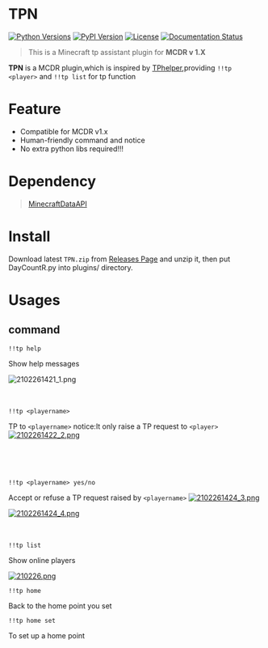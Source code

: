 TPN
==
[![Python Versions](https://img.shields.io/pypi/pyversions/mcdreforged.svg)](https://pypi.org/project/mcdreforged)
[![PyPI Version](https://img.shields.io/pypi/v/mcdreforged.svg)](https://pypi.org/project/mcdreforged)
[![License](https://img.shields.io/github/license/Fallen-Breath/MCDReforged.svg)](https://github.com/Fallen-Breath/MCDReforged/blob/master/LICENSE)
[![Documentation Status](https://readthedocs.org/projects/mcdreforged/badge/)](https://mcdreforged.readthedocs.io/)


> This is a Minecraft tp assistant plugin for **MCDR v 1.X**

**TPN** is a MCDR plugin,which is inspired by [TPhelper](https://github.com/dream-rhythm/MCDRPlugin-tpHelper),providing  ``!!tp <player>`` and ``!!tp list``  for tp function

Feature
==
* Compatible for MCDR v1.x
* Human-friendly command and notice
* No extra python libs required!!!

Dependency
==
>[MinecraftDataAPI](https://github.com/MCDReforged/MinecraftDataAPI)

Install
==
Download latest ``TPN.zip`` from [Releases Page](https://github.com/hyf3513OneGO/TPN/releases/) and unzip it, then put DayCountR.py into plugins/ directory.

Usages
==

## command
``!!tp help``

Show help messages

![2102261421_1.png](https://img.maocdn.cn/img/2021/02/26/2102261421_1.png)
<br>
<br>
<br>


``!!tp <playername> ``

 TP to ``<playername>``
notice:It only raise a TP request to ``<player>``
[![2102261422_2.png](https://img.maocdn.cn/img/2021/02/26/2102261422_2.png)](https://img.wang/image/sou-gou-jie-tu-21nian-02yue-26ri-1422-2.4OtwM)

<br>
<br>
<br>

``!!tp <playername> yes/no``

Accept or refuse a TP request raised by ``<playername>``
[![2102261424_3.png](https://img.maocdn.cn/img/2021/02/26/2102261424_3.png)](https://img.wang/image/sou-gou-jie-tu-21nian-02yue-26ri-1424-3.4OCE1)

[![2102261424_4.png](https://img.maocdn.cn/img/2021/02/26/2102261424_4.png)](https://img.wang/image/sou-gou-jie-tu-21nian-02yue-26ri-1424-4.4OlYN)
<br>
<br>
<br>

``!!tp list``

Show online players

[![210226.png](https://img.maocdn.cn/img/2021/02/26/210226.png)](https://img.wang/image/sou-gou-jie-tu-21nian-02yue-26ri.4OF0u)

```!!tp home```

Back to the home point you set

```!!tp home set```

To set up a home point

